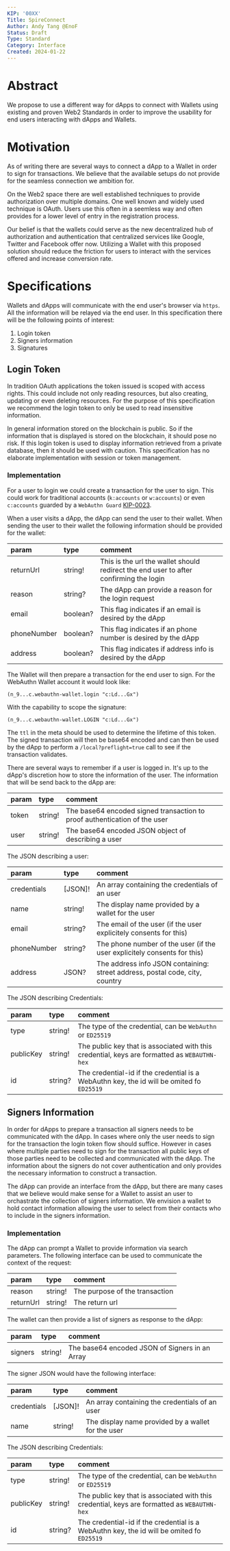 ```yaml
---
KIP: '00XX'
Title: SpireConnect
Author: Andy Tang @EnoF
Status: Draft
Type: Standard
Category: Interface
Created: 2024-01-22
---
```


# Abstract

We propose to use a different way for dApps to connect with Wallets using
existing and proven Web2 Standards in order to improve the usability for end
users interacting with dApps and Wallets.

# Motivation

As of writing there are several ways to connect a dApp to a Wallet in order to
sign for transactions. We believe that the available setups do not provide for
the seamless connection we ambition for.

On the Web2 space there are well established techniques to provide authorization
over multiple domains. One well known and widely used technique is OAuth. Users
use this often in a seemless way and often provides for a lower level of entry
in the registration process.

Our belief is that the wallets could serve as the new decentralized hub of
authorization and authentication that centralized services like Google, Twitter
and Facebook offer now. Utilizing a Wallet with this proposed solution should
reduce the friction for users to interact with the services offered and increase
conversion rate.

# Specifications

Wallets and dApps will communicate with the end user's browser via `https`. All
the information will be relayed via the end user. In this specification there
will be the following points of interest:

1. Login token
2. Signers information
3. Signatures

## Login Token

In tradition OAuth applications the token issued is scoped with access rights.
This could include not only reading resources, but also creating, updating or
even deleting resources. For the purpose of this specification we recommend the
login token to only be used to read insensitive information.

In general information stored on the blockchain is public. So if the information
that is displayed is stored on the blockchain, it should pose no risk. If this
login token is used to display information retrieved from a private database,
then it should be used with caution. This specification has no elaborate
implementation with session or token management.

### Implementation

For a user to login we could create a transaction for the user to sign. This
could work for traditional accounts (`k:accounts` or `w:accounts`) or even
`c:accounts` guarded by a `WebAuthn Guard` [KIP-0023](./KIP-0023.md).

When a user visits a dApp, the dApp can send the user to their wallet. When
sending the user to their wallet the following information should be provided
for the wallet:

| param       | type     | comment                                                                               |
| :---------- | :------- | :------------------------------------------------------------------------------------ |
| returnUrl   | string!  | This is the url the wallet should redirect the end user to after confirming the login |
| reason      | string?  | The dApp can provide a reason for the login request                                   |
| email       | boolean? | This flag indicates if an email is desired by the dApp                                |
| phoneNumber | boolean? | This flag indicates if an phone number is desired by the dApp                         |
| address     | boolean? | This flag indicates if address info is desired by the dApp                            |

The Wallet will then prepare a transaction for the end user to sign. For the
WebAuthn Wallet account it would look like:

```pact
(n_9...c.webauthn-wallet.login "c:Ld...Gx")
```

With the capability to scope the signature:

```pact
(n_9...c.webauthn-wallet.LOGIN "c:Ld...Gx")
```

The `ttl` in the meta should be used to determine the lifetime of this token.
The signed transaction will then be base64 encoded and can then be used by the
dApp to perform a `/local?preflight=true` call to see if the transaction
validates.

There are several ways to remember if a user is logged in. It's up to the dApp's
discretion how to store the information of the user. The information that will
be send back to the dApp are:

| param | type    | comment                                                                   |
| :---- | :------ | :------------------------------------------------------------------------ |
| token | string! | The base64 encoded signed transaction to proof authentication of the user |
| user  | string! | The base64 encoded JSON object of describing a user                       |

The JSON describing a user:

| param       | type    | comment                                                                      |
| :---------- | :------ | :--------------------------------------------------------------------------- |
| credentials | [JSON]! | An array containing the credentials of an user                               |
| name        | string! | The display name provided by a wallet for the user                           |
| email       | string? | The email of the user (if the user explicitely consents for this)            |
| phoneNumber | string? | The phone number of the user (if the user explicitely consents for this)     |
| address     | JSON?   | The address info JSON containing: street address, postal code, city, country |

The JSON describing Credentials:

| param     | type    | comment                                                                                      |
| :-------- | :------ | :------------------------------------------------------------------------------------------- |
| type      | string! | The type of the credential, can be `WebAuthn` or `ED25519`                                   |
| publicKey | string! | The public key that is associated with this credential, keys are formatted as `WEBAUTHN-hex` |
| id        | string? | The credential-id if the credential is a WebAuthn key, the id will be omited fo `ED25519`    |

## Signers Information

In order for dApps to prepare a transaction all signers needs to be communicated
with the dApp. In cases where only the user needs to sign for the transaction
the login token flow should suffice. However in cases where multiple parties
need to sign for the transaction all public keys of those parties need to be
collected and communicated with the dApp. The information about the signers do
not cover authentication and only provides the necessary information to
construct a transaction.

The dApp can provide an interface from the dApp, but there are many cases that
we believe would make sense for a Wallet to assist an user to orchastrate the
collection of signers information. We envision a wallet to hold contact
information allowing the user to select from their contacts who to include in
the signers information.

### Implementation

The dApp can prompt a Wallet to provide information via search parameters. The
following interface can be used to communicate the context of the request:

| param     | type    | comment                        |
| :-------- | :------ | :----------------------------- |
| reason    | string! | The purpose of the transaction |
| returnUrl | string! | The return url                 |

The wallet can then provide a list of signers as response to the dApp:

| param   | type    | comment                                        |
| :------ | :------ | :--------------------------------------------- |
| signers | string! | The base64 encoded JSON of Signers in an Array |

The signer JSON would have the following interface:

| param       | type    | comment                                            |
| :---------- | :------ | :------------------------------------------------- |
| credentials | [JSON]! | An array containing the credentials of an user     |
| name        | string! | The display name provided by a wallet for the user |

The JSON describing Credentials:

| param     | type    | comment                                                                                      |
| :-------- | :------ | :------------------------------------------------------------------------------------------- |
| type      | string! | The type of the credential, can be `WebAuthn` or `ED25519`                                   |
| publicKey | string! | The public key that is associated with this credential, keys are formatted as `WEBAUTHN-hex` |
| id        | string? | The credential-id if the credential is a WebAuthn key, the id will be omited fo `ED25519`    |
